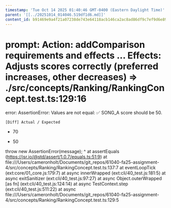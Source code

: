 ```yaml
---
timestamp: 'Tue Oct 14 2025 01:40:46 GMT-0400 (Eastern Daylight Time)'
parent: '[[../20251014_014046.519df1d6.md]]'
content_id: b91469e9a4f21a07238de743e64118acb146ca2ac8ad86df9c7ef9d6e89be17e
---
```


# prompt: Action: addComparison requirements and effects ... Effects: Adjusts scores correctly (preferred increases, other decreases) => ./src/concepts/Ranking/RankingConcept.test.ts:129:16

error: AssertionError: Values are not equal: ✅ SONG\_A score should be 50.

```
[Diff] Actual / Expected
```

* 70

- 50

throw new AssertionError(message);
^
at assertEquals (https://jsr.io/@std/assert/1.0.7/equals.ts:51:9)
at file:///Users/cameronholt/Documents/git\_repos/61040-fa25-assignment-4/src/concepts/Ranking/RankingConcept.test.ts:137:7
at eventLoopTick (ext:core/01\_core.js:179:7)
at async innerWrapped (ext:cli/40\_test.js:181:5)
at async exitSanitizer (ext:cli/40\_test.js:97:27)
at async Object.outerWrapped \[as fn] (ext:cli/40\_test.js:124:14)
at async TestContext.step (ext:cli/40\_test.js:511:22)
at async file:///Users/cameronholt/Documents/git\_repos/61040-fa25-assignment-4/src/concepts/Ranking/RankingConcept.test.ts:129:5
